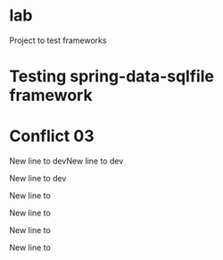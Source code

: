 # lab
Project to test frameworks

# Testing spring-data-sqlfile framework
# Conflict 03
New line to devNew line to dev 

New line to dev 

New line to  

New line to  

New line to  

New line to  

